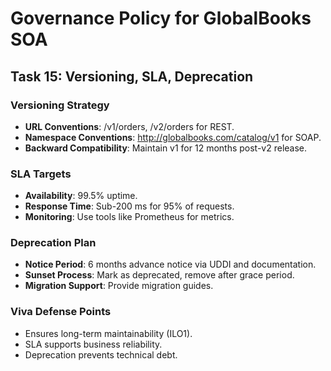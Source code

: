 # Governance Policy for GlobalBooks SOA

## Task 15: Versioning, SLA, Deprecation

### Versioning Strategy
- **URL Conventions**: /v1/orders, /v2/orders for REST.
- **Namespace Conventions**: http://globalbooks.com/catalog/v1 for SOAP.
- **Backward Compatibility**: Maintain v1 for 12 months post-v2 release.

### SLA Targets
- **Availability**: 99.5% uptime.
- **Response Time**: Sub-200 ms for 95% of requests.
- **Monitoring**: Use tools like Prometheus for metrics.

### Deprecation Plan
- **Notice Period**: 6 months advance notice via UDDI and documentation.
- **Sunset Process**: Mark as deprecated, remove after grace period.
- **Migration Support**: Provide migration guides.

### Viva Defense Points
- Ensures long-term maintainability (ILO1).
- SLA supports business reliability.
- Deprecation prevents technical debt.